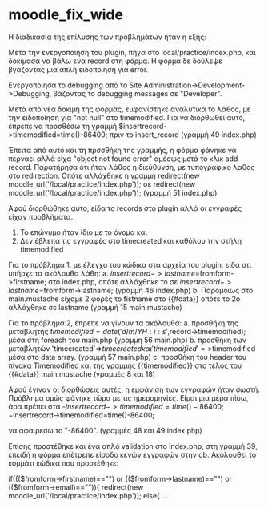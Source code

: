 # moodle_fix_wide


Η διαδικασία της επίλυσης των προβλημάτων ήταν η εξής:

Μετα την ενεργοποίηση του plugin, πήγα στο local/practice/index.php, και δοκιμασα να βάλω ενα record στη φόρμα.
Η φόρμα δε δούλεψε βγάζοντας μια απλή ειδοποίηση για error. 

Ενεργοποίησα το debugging από το Site Administration->Development->Debugging, βάζοντας το debugging messages σε "Developer".

Μετά από νέα δοκιμή της φορμάς, εμφανίστηκε αναλυτικά το λάθος, με την ειδοποίηση για "not null" στο timemodified. 
Για να διορθωθεί αυτό, έπρεπε να προσθέσω τη γραμμή $insertrecord->timemodified=time()-86400; πριν το insert_record (γραμμή 49 index.php)

Έπειτα από αυτό και τη πρσσθήκη της γραμμής, η φόρμα φάνηκε να περναει αλλά είχα "object not found error" αμέσως μετά το κλικ add record.
Παρατήρησα ότι ήταν λάθος η διεύθυνση, με τυπογραφικο λαθος στο redirection. Οπότε αλλάχθηκε η γραμμή redirect(new moodle_url('/local/practice/lndex.php')); σε
redirect(new moodle_url('/local/practice/index.php')); (γραμμή 51 index.php)

Αφού διορθώθηκε αυτο, είδα το records στο plugin αλλά οι εγγραφές είχαν προβλήματα.
  1.  Το επώνυμο ήταν ίδιο με το όνομα και
  2.  Δεν έβλεπα τις εγγραφές στο timecreated και καθόλου την στήλη timemodified
  

Για το πρόβλημα 1, με έλεγχο του κώδικα στα αρχεία του plugin, είδα οτι υπήρχε τα ακόλουθα λάθη: 
 a. $insertrecord->lastname=$fromform->firstname; στο index.php, οπότε αλλάχθηκε το σε $insertrecord->lastname=$fromform->lastname; (γραμμή 46 index.php)
 b. Πάρομοιως στο main.mustache είχαμε 2 φορές το fistname στο {{#data}} οπότε το 2ο αλλάχθηκε σε lastname  (γραμμή 15 main.mustache)

Για το πρόβλημα 2, έπρεπε να γίνουν τα ακόλουθα:
 a. προσθήκη της μεταβλητής $timemodified=date('d/m/Y H:i:s',$record->timemodified); μέσα στη foreach του main.php (γραμμη 56 main.php)
 b. προσθήκη των μεταβλητών 'timecreated'=>$timecreated και 'timemodified'=>$timemodified μέσα στο data array. (γραμμή 57 main.php)
 c. προσθήκη του header του πίνακα <th>Timemodified</th> και της γραμμής <td>{{timemodified}}</td> στο τέλος του {{#data}} main.mustache (γραμμές 8 και 18)

Αφού έγιναν οι διορθώσεις αυτές, η εμφάνιση των εγγραφών ήταν σωστή. 
Πρόβλημα ομώς φάνηκε τώρα με τις ημερομηνίες. Είμαι μια μέρα πίσω, άρα πρέπει στα 
  -$insertrecord->timemodified=time()-86400;
  -$insertrecord->timemodified=time()-86400;

  να αφαιρεσω το "-86400". (γραμμές 48 και 49 index.php)

  Επίσης προστέθηκε και ένα απλό validation στο index.php, στη γραμμή 39, επειδή η φόρμα επέτρεπε είσοδο κενών εγγραφών στην db. Ακολουθεί το κομμάτι κώδικα που πρσστέθηκε:


  if((($fromform->firstname)=="") or (($fromform->lastname)=="") or (($fromform->email)=="")){ 
        redirect(new moodle_url('/local/practice/index.php'));
  else{
    ...
        
    
  
